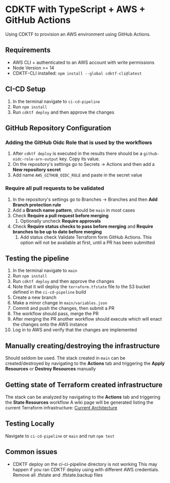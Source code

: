 # CDKTF with TypeScript + AWS + GitHub Actions
Using CDKTF to provision an AWS environment using GitHub Actions.

## Requirements
- AWS CLI + authenticated to an AWS account with write permissions
- Node Version >= 14
- CDKTF-CLI installed: `npm install --global cdktf-cli@latest`

## CI-CD Setup
1. In the terminal navigate to `ci-cd-pipeline`
2. Run `npm install`
3. Run `cdktf deploy` and then approve the changes

## GitHub Repository Configuration
### Adding the GitHub Oidc Role that is used by the workflows
1. After `cdktf deploy` is executed in the results there should be a `github-oidc-role-arn-output` key. Copy its value.
2. On the repository's settings go to Secrets -> Actions and then add a **New repository secret**
3. Add name `AWS_GITHUB_OIDC_ROLE` and paste in the secret value

### Require all pull requests to be validated
1. In the repository's settings go to Branches -> Branches and then **Add Branch protection rule**
2. Add a **Branch name pattern**, should be `main` in most cases
3. Check **Require a pull request before merging**
   1. Optionally uncheck **Require approvals**
4. Check **Require status checks to pass before merging** and **Require branches to be up to date before merging**
   1. Add status check Validate Terraform form GitHub Actions. This option will not be available at first, until a PR has been submitted

## Testing the pipeline
1. In the terminal navigate to `main`
2. Run `npm install`
3. Run `cdktf deploy` and then approve the changes
4. Note that it will deploy the `terraform.tfstate` file to the S3 bucket defined in the `ci-cd-pipeline` build
5. Create a new branch
6. Make a minor change in `main/variables.json`
7. Commit and push the changes, then submit a PR
8. The workflow should pass, merge the PR
9. After merging the PR another workflow should execute which will enact the changes onto the AWS instance
10. Log in to AWS and verify that the changes are implemented

## Manually creating/destroying the infrastructure
Should seldom be used. The stack created in `main` can be created/destroyed by navigating to the **Actions** tab and
triggering the **Apply Resources** or **Destroy Resources** manually

## Getting state of Terraform created infrastructure
The stack can be analyzed by navigating to the **Actions** tab and triggering the **State Resources** workflow
A wiki page will be generated listing the current Terraform infrastructure: [Current Architecture](https://github.com/jessewang-arvatosystems/cdktf-aws-terraform-github-actions-demo/wiki/Current-Architecture) 

## Testing Locally
Navigate to `ci-cd-pipeline` or `main` and  run `npm test`

## Common issues
- CDKTF deploy on the ci-ci-pipeline directory is not working
This may happen if you ran CDKTF deploy using with different AWS credentials. Remove all .tfstate and .tfstate.backup files 
